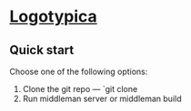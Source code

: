 # [Logotypica](http://logotypica.se)

## Quick start

Choose one of the following options:

1. Clone the git repo — `git clone
2. Run middleman server or middleman build
